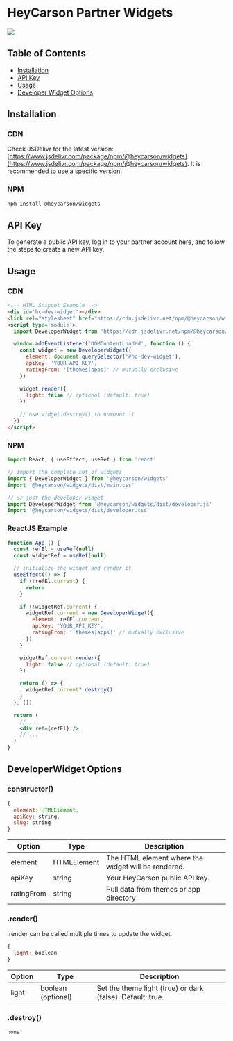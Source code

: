 # HeyCarson Partner Widgets

[![](https://data.jsdelivr.com/v1/package/npm/@heycarson/widgets/badge)](https://www.jsdelivr.com/package/npm/@heycarson/widgets)

## Table of Contents
- [Installation](#installation)
- [API Key](#api-key)
- [Usage](#usage)
- [Developer Widget Options](#developerwidget-options)

## Installation

### CDN

Check JSDelivr for the latest version: [https://www.jsdelivr.com/package/npm/@heycarson/widgets](https://www.jsdelivr.com/package/npm/@heycarson/widgets). It is recommended to use a specific version.

### NPM

```bash
npm install @heycarson/widgets
```

## API Key

To generate a public API key, log in to your partner account [here](https://partners.heycarson.com/settings), and follow the steps to create a new API key.

## Usage

### CDN

```html
<!-- HTML Snippet Example -->
<div id='hc-dev-widget'></div>
<link rel="stylesheet" href="https://cdn.jsdelivr.net/npm/@heycarson/widgets@0.0.x/dist/developer.css">
<script type='module'>
  import DeveloperWidget from 'https://cdn.jsdelivr.net/npm/@heycarson/widgets@0.0.x/dist/developer.js'

  window.addEventListener('DOMContentLoaded', function () {
    const widget = new DeveloperWidget({
      element: document.querySelector('#hc-dev-widget'),
      apiKey: 'YOUR_API_KEY', 
      ratingFrom: '[themes|apps]' // mutually exclusive
    })

    widget.render({
      light: false // optional (default: true)
    })
    
    // use widget.destroy() to unmount it
  })
</script>
```

### NPM

```jsx
import React, { useEffect, useRef } from 'react'

// import the complete set of widgets
import { DeveloperWidget } from '@heycarson/widgets'
import '@heycarson/widgets/dist/main.css'

// or just the developer widget
import DeveloperWidget from '@heycarson/widgets/dist/developer.js'
import '@heycarson/widgets/dist/developer.css'
```

### ReactJS Example

```jsx
function App () {
  const refEl = useRef(null)
  const widgetRef = useRef(null)

  // initialize the widget and render it
  useEffect(() => {
    if (!refEl.current) {
      return
    }

    if (!widgetRef.current) {
      widgetRef.current = new DeveloperWidget({
        element: refEl.current,
        apiKey: 'YOUR_API_KEY',
        ratingFrom: '[themes|apps]' // mutually exclusive
      })
    }

    widgetRef.current.render({
      light: false // optional (default: true)
    })

    return () => {
      widgetRef.current?.destroy()
    }
  }, [])

  return (
    // ...
    <div ref={refEl} />
    // ...
  )
}
```

## DeveloperWidget Options

### constructor()

```javascript
{
  element: HTMLElement,
  apiKey: string,
  slug: string
}
```

| Option  | Type         | Description                                         |
|---------|--------------|-----------------------------------------------------|
| element | HTMLElement  | The HTML element where the widget will be rendered. |
| apiKey  | string       | Your HeyCarson public API key.<br/>                 |
| ratingFrom    | string | Pull data from themes or app directory              |

### .render()

.render can be called multiple times to update the widget.

```javascript
{
  light: boolean
}
```

| Option  | Type          | Description                                                |
|---------|---------------|------------------------------------------------------------|
| light   | boolean (optional) | Set the theme light (true) or dark (false). Default: true. |

### .destroy()

`none`
